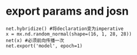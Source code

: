 # export params and josn

```
net.hybridize() #将declaration变为imperative 
x = mx.nd.random_normal(shape=(16, 1, 28, 28))
net(x) #必须前向传播一次
net.export('model', epoch=1)
```